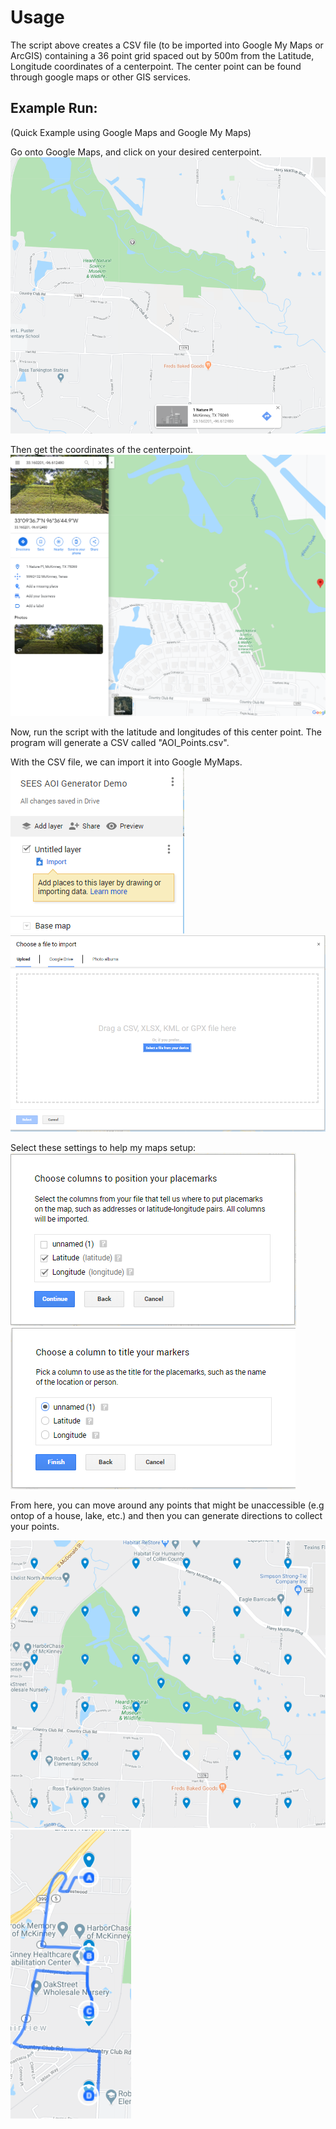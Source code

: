 # Usage

The script above creates a CSV file (to be imported into Google My Maps or ArcGIS) containing a 36 point grid spaced out by 500m from the Latitude, Longitude coordinates of a centerpoint. The center point can be found through google maps or other GIS services.

## Example Run:
(Quick Example using Google Maps and Google My Maps)  

Go onto Google Maps, and click on your desired centerpoint.  
![](https://github.com/Piphi5/Mapper-Automation-Notebook/blob/master/tutorial_images/MM_SampleCenter.PNG)

Then get the coordinates of the centerpoint.  
![](https://github.com/Piphi5/Mapper-Automation-Notebook/blob/master/tutorial_images/MM_SampleCenterCoords.PNG)

Now, run the script with the latitude and longitudes of this center point. The program will generate a CSV called "AOI_Points.csv".  


With the CSV file, we can import it into Google MyMaps.   
![](https://github.com/Piphi5/Mapper-Automation-Notebook/blob/master/tutorial_images/MM_Add.PNG)
![](https://github.com/Piphi5/Mapper-Automation-Notebook/blob/master/tutorial_images/MM_import.PNG)  

Select these settings to help my maps setup:  
![](https://github.com/Piphi5/Mapper-Automation-Notebook/blob/master/tutorial_images/MM_setupColumns.PNG)
![](https://github.com/Piphi5/Mapper-Automation-Notebook/blob/master/tutorial_images/MM_title.PNG)

From here, you can move around any points that might be unaccessible (e.g ontop of a house, lake, etc.) and then you can generate directions to collect your points.

![](https://github.com/Piphi5/Mapper-Automation-Notebook/blob/master/tutorial_images/MM_finalproduct.PNG)
![](https://github.com/Piphi5/Mapper-Automation-Notebook/blob/master/tutorial_images/MM_SampleDirection.PNG)


